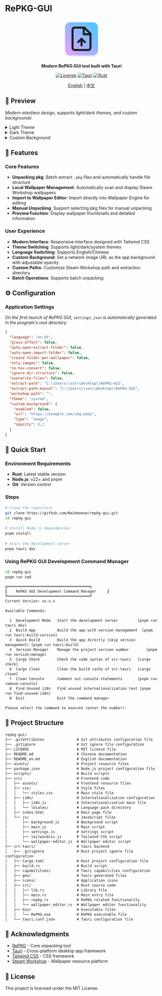 # RePKG-GUI

<div align="center">

  <img src="./assets/icon.png" alt="RePKG-GUI" width="128" height="128"/>

  **Modern RePKG GUI tool built with Tauri**

  [![License](https://img.shields.io/badge/license-MIT-blue.svg)](./LICENSE)
  [![Tauri](https://img.shields.io/badge/Tauri-2.6.0-orange.svg)](https://tauri.app/)
  [![Rust](https://img.shields.io/badge/Rust-2024-red.svg)](https://www.rust-lang.org/)

  [English](./README_en.md) | [中文](./README.md)
</div>

## 👀 Preview

*Modern interface design, supports light/dark themes, and custom backgrounds*

<details>

<summary>Light Theme</summary>

### **Home**

![Main Interface Preview - Light](./assets/preview-home-light-en.png)

### **Manual Extract**

![Manual Extract Preview - Light](./assets/preview-manual-light-en.png)

### **Settings**
![Settings Preview - Light](./assets/preview-setting-light-en.png)

</details>

<details>

<summary>Dark Theme</summary>

### **Home**

![Main Interface Preview - Dark](./assets/preview-home-dark-en.png)

### **Manual Extract**

![Manual Extract Preview - Dark](./assets/preview-manual-dark-en.png)

### **Settings**

![Settings Preview - Dark](./assets/preview-setting-dark-en.png)

</details>

<details>
<summary>Custom Background</summary>

![Custom Background Preview](./assets/preview-setting-background-en.png)

</details>

## 🌟 Features

### Core Features
- **Unpacking pkg**: Batch extract `.pkg` files and automatically handle file structure
- **Local Wallpaper Management**: Automatically scan and display Steam Workshop wallpapers
- **Import to Wallpaper Editor**: Import directly into Wallpaper Engine for editing
- **Manual Unpacking**: Support selecting pkg files for manual unpacking
- **Preview Function**: Display wallpaper thumbnails and detailed information

### User Experience
- **Modern Interface**: Responsive interface designed with Tailwind CSS
- **Theme Switching**: Supports light/dark/system themes
- **Language Switching**: Supports English/Chinese
- **Custom Background**: Set a network image URL as the app background with adjustable opacity
- **Custom Paths**: Customize Steam Workshop path and extraction directory
- **Batch Operations**: Supports batch unpacking

## ⚙️ Configuration

### Application Settings

*On the first launch of RePKG GUI, `settings.json` is automatically generated in the program's root directory.*

```json
{
  "language": "en-US",
  "glass-effect": false,
  "auto-open-extract-folder": false,
  "auto-open-import-folder": false,
  "create-folder-per-wallpaper": false,
  "only-images": false,
  "no-tex-convert": false,
  "ignore-dir-structure": false,
  "overwrite-files": false,
  "extract-path": "C:\\Users\\xxx\\Desktop\\RePKG-GUI",
  "extract-path-manual": "C:\\Users\\xxx\\Desktop\\RePKG-GUI",
  "workshop-path": "",
  "theme": "system",
  "custom-background": {
    "enabled": false,
    "url": "https://example.com/img.webp",
    "type": "image",
    "opacity": 0.3
  }
}
```

## 🚀 Quick Start

### Environment Requirements
- **Rust**: Latest stable version
- **Node.js**: v22+ and pnpm
- **Git**: Version control

### Steps

```bash
# Clone the repository
git clone https://github.com/NaiHeeeee/repkg-gui.git
cd repkg-gui

# Install Node.js dependencies
pnpm install

# Start the development server
pnpm tauri dev
```

### Using RePKG GUI Development Command Manager

```bash
cd repkg-gui
pnpm run cmd
```

```
╔══════════════════════════════════════╗
║    RePKG GUI Development Command Manager     ║
╚══════════════════════════════════════╝
Current Version: vx.x.x

Available Commands:

  1  Development Mode   Start the development server         [pnpm run tauri dev]
  2  Build App          Build the app with version management  [pnpm run tauri:build:version]
  3  Quick Build        Build the app directly (skip version management) [pnpm run tauri:build]
  4  Version Manager    Manage the project version number        [pnpm run version:manage]
  5  Cargo Check        Check the code syntax of src-tauri   [cargo check]
  6  Cargo Clean        Clean the build cache of src-tauri   [cargo clean]
  7  Clean Console      Comment out console statements       [pnpm run remove-console]
  8  Find Unused i18n   Find unused internationalization text [pnpm run find-unused-i18n]
  0  Exit               Exit the command manager

Please select the command to execute (enter the number):
```

## 📁 Project Structure

```
repkg-gui/
├── .gitattributes               # Git attributes configuration file
├── .gitignore                   # Git ignore file configuration
├── LICENSE                      # MIT license file
├── README.md                    # Chinese documentation
├── README_en.md                 # English documentation
├── assets/                      # Project resource files
├── package.json                 # Node.js project configuration file
├── scripts/                     # Build scripts
├── src/                         # Frontend code
│   ├── assets/                  # Frontend resource files
│   ├── css/                     # Style files
│   │   └── styles.css           # Main style file
│   ├── i18n/                    # Internationalization configuration
│   │   ├── i18n.js              # Internationalization main file
│   │   └── locales/             # Language pack directory
│   ├── index.html               # Main page file
│   └── js/                      # JavaScript files
│       ├── background.js        # Background script
│       ├── main.js              # Main script
│       ├── settings.js          # Settings script
│       ├── tailwindcss.js       # Tailwind CSS script
│       └── wallpaper-editor.js  # Wallpaper editor script
├── src-tauri/                   # Tauri backend
│   ├── .gitignore               # Rust project ignore file configuration
│   ├── Cargo.toml               # Rust project configuration file
│   ├── build.rs                 # Build script
│   ├── capabilities/            # Tauri capabilities configuration
│   ├── gen/                     # Tauri generated files
│   ├── icons/                   # Application icons
│   ├── src/                     # Rust source code
│   │   ├── lib.rs               # Library file
│   │   ├── main.rs              # Main entry file
│   │   ├── repkg.rs             # RePKG related functionality
│   │   └── wallpaper_editor.rs  # Wallpaper editor functionality
│   ├── bin/                     # Executable files
│   │   └── RePKG.exe            # RePKG executable file
│   └── tauri.conf.json          # Tauri configuration file
```

## 🙏 Acknowledgments

- [RePKG](https://github.com/notscuffed/repkg) - Core unpacking tool
- [Tauri](https://tauri.app/) - Cross-platform desktop app framework
- [Tailwind CSS](https://tailwindcss.com/) - CSS framework
- [Steam Workshop](https://steamcommunity.com/workshop/) - Wallpaper resource platform

## 📄 License

This project is licensed under the MIT License.
